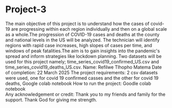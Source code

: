 # Project-3
The main objective of this project is to understand how the cases of covid-19 are progressing within each region individually and then on a global scale as a whole.The progression of COVID-19 cases and deaths at the county and national levels in the US will be analyzed. The technician will identify regions with rapid case increases, high slopes of cases per time, and windows of peak fatalities.The aim is to gain insights into the pandemic's spread and inform strategies like lockdown planning. Two datasets will be used for this project namely;  time_series_covid19_confirmed_US.csv and time_series_covid19_deaths_US.csv.
Name: Refilwe Tlhopho Matema 
Date of completion: 22 March 2025
The project requirements:  2 csv datasets were used, one for covid 19 confirmed casses and the other for covid 19 deaths, Google colab notebook
How to run the project: Goodle colab notebook  
Any acknowledgement or credit: Thank you to my friends and family for the support. Thank God for giving me strength. 
